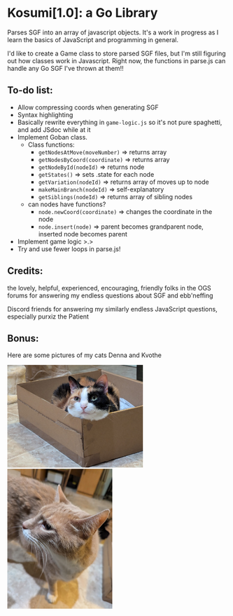 # Kosumi[1.0]: a Go Library
Parses SGF into an array of javascript objects. It's a work in progress as I learn the basics of JavaScript and programming in general. 

I'd like to create a Game class to store parsed SGF files, but I'm still figuring out how classes work in Javascript. Right now, the functions in parse.js can handle any Go SGF I've thrown at them!!

## To-do list:
- Allow compressing coords when generating SGF
- Syntax highlighting
- Basically rewrite everything in `game-logic.js` so it's not pure spaghetti, and add JSdoc while at it
- Implement Goban class.
    - Class functions:
        - `getNodesAtMove(moveNumber)` => returns array
        - `getNodesByCoord(coordinate)` => returns array
        - `getNodeById(nodeId)` => returns node
        - `getStates()` => sets .state for each node
        - `getVariation(nodeId)` => returns array of moves up to node
        - `makeMainBranch(nodeId)` => self-explanatory
        - `getSiblings(nodeId)` => returns array of sibling nodes
    - can nodes have functions?
        - `node.newCoord(coordinate)` => changes the coordinate in the node
        - `node.insert(node)` => parent becomes grandparent node, inserted node becomes parent
- Implement game logic >.>
- Try and use fewer loops in parse.js! 

## Credits:
the lovely, helpful, experienced, encouraging, friendly folks in the OGS forums for answering my endless questions about SGF and ebb'neffing

Discord friends for answering my similarly endless JavaScript questions, especially  purxiz the Patient 

## Bonus: 
Here are some pictures of my cats Denna and Kvothe

<img src="./READMEimages/denna.jpg" alt="Denna the cat sitting in a box" width=310>
<img src="./READMEimages/kvothe.jpg" alt="Kvothe the cat, existing" width=240>